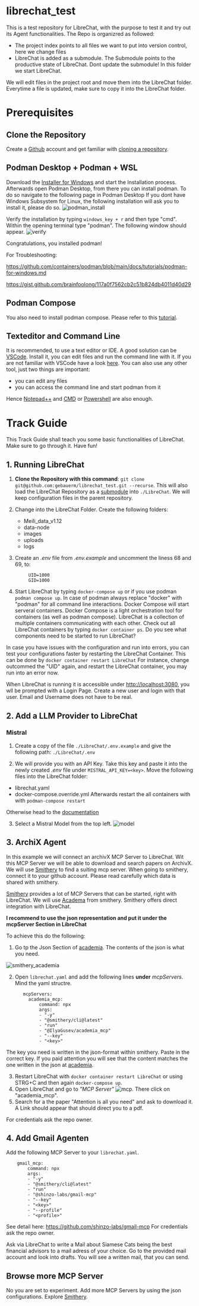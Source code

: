 # librechat_test

This is a test repository for LibreChat, with the purpose to test it and try out its Agent functionalities. The Repo is organizred as followed:
* The project index points to all files we want to put into version control, here we change files
* LibreChat is added as a submodule. The Submodule points to the productive state of LibreChat. Dont update the submodule! In this folder we start LibreChat.

We will edit files in the project root and move them into the LibreChat folder. Everytime a file is updated, make sure to copy it into the LibreChat folder.

# Prerequisites

## Clone the Repository
Create a [Github](https://github.com/) account
and get familiar with [cloning a repository](https://docs.github.com/en/repositories/creating-and-managing-repositories/cloning-a-repository).

## Podman Desktop + Podman + WSL
Download the [Installer for Windows](https://podman-desktop.io/downloads) and start the Installation process. Afterwards open Podman Desktop, from there you can install podman. To do so navigate to the following page in Podman Desktop
 If you dont have Windows Subsystem for Linux, the following installation will ask you to install it, please do so.
![podman_install](./doc/podman_install.png)

Verify the installation by typing `windows_key + r` and then type "cmd". Within the opening terminal type "podman". The following window should appear.
![verify](./doc/podman_command.png)

Congratulations, you installed podman!

For Troubleshooting:

https://github.com/containers/podman/blob/main/docs/tutorials/podman-for-windows.md

https://gist.github.com/brainfoolong/117a0f7562cb2c51b824db4011d40d29


## Podman Compose

You also need to install podman compose. Please refer to this [tutorial](https://podman-desktop.io/docs/compose/setting-up-compose).

## Texteditor and Command Line
It is recommended, to use a text editor or IDE. A good solution can be [VSCode](https://code.visualstudio.com/Download).
Install it, you can edit files and run the command line with it.
If you are not familiar with VSCode have a look [here](https://code.visualstudio.com/docs/getstarted/getting-started).
You can also use any other tool, just two things are important:

* you can edit any files
* you can access the command line and start podman from it

Hence [Notepad++](https://notepad-plus-plus.org/downloads/) and [CMD](https://kostnix-web.de/tipps-tricks/eingabeaufforderung-cmd-als-administrator-oeffnen/) or [Powershell](https://learn.microsoft.com/de-de/powershell/scripting/windows-powershell/starting-windows-powershell?view=powershell-7.5) are also enough.

# Track Guide

This Track Guide shall teach you some basic functionalities of LibreChat. Make sure to go through it.
Have fun!

## 1. Running LibreChat

1. __Clone the Repository with this command__: `git clone git@github.com:gebauerm/librechat_test.git --recurse`. This will also load the LibreChat Repository as a [submodule](https://git-scm.com/book/en/v2/Git-Tools-Submodules) into `./LibreChat`. We will keep configuration files in the parent repository.
2. Change into the LibreChat Folder. Create the following folders:
    * Meili_data_v1.12
    * data-node
    * images
    * uploads
    * logs
3. Create an _.env_ file from _.env.example_ and uncomment the liness 68 and 69, to:

            UID=1000
            GID=1000

4. Start LibreChat by typing `docker-compose up` or if you use podman `podman compose up`. In case of podman always replace "docker" with "podman" for all command line interactions.
Docker Compose will start serveral containers. Docker Compose is a light orchestration tool for containers (as well as podman compose). LibreChat is a collection of multiple containers communicating with each other. Check out all LibreChat containers by typing `docker container ps`.
Do you see what components need to be started to run LibreChat?

In case you have issues with the configuration and run into errors, you can test your configurations faster by restarting the LibreChat Container. This can be done by `docker container restart LibreChat`
For instance, change outcommed the "UID" again, and restart the LibreChat container, you may run into an error now.

When LibreChat is running it is accessible under [http://localhost:3080](http://localhost:3080/login), you wll be prompted with a Login Page. Create a new user and login with that user. Email and Username does not have to be real.


## 2. Add a LLM Provider to LibreChat

### Mistral

1. Create a copy of the file `./LibreChat/.env.example` and give the following path: `./LibreChat/.env`

2. We will provide you with an API Key. Take this key and paste it into the newly created _.env_ file under `MISTRAL_API_KEY=<key>`.
Move the following files into the LibreChat folder:
* librechat.yaml
* docker-compose.override.yml
Afterwards restart the all containers with with `podman-compose restart`

Otherwise head to the [documentation](https://www.librechat.ai/docs/configuration/librechat_yaml/ai_endpoints/mistral)

3. Select a Mistral Model from the top left.
![model](./doc/model_selection.png)


## 3. ArchiX Agent

In this example we will connect an archivX MCP Server to LibreChat.
Wit this MCP Server we will be able to download and search papers on ArchivX.
We will use [Smithery](https://smithery.ai/) to find a suiting mcp server. When going to smithery, connect it to your github account. Please read carefully which data is shared with smithery.

[Smithery](https://smithery.ai/) provides a lot of MCP Servers that can be started, right with LibreChat. We will use [Academa](https://smithery.ai/server/@IlyaGusev/academia_mcp) from smithery. Smithery offers direct integration with LibreChat.

__I recommend to use the json representation and put it under the mcpServer Section in LibreChat__

To achieve this do the following:

1. Go tp the Json Section of [academia](https://smithery.ai/server/@IlyaGusev/academia_mcp). The contents of the json is what you need.

![smithery_academia](./doc/smithery.png)

2. Open `librechat.yaml` and add the following lines __under__ _mcpServers_. Mind the yaml structre.

          mcpServers:
            academia_mcp:
                command: npx
                args:
                - "-y"
                - "@smithery/cli@latest"
                - "run"
                - "@IlyaGusev/academia_mcp"
                - "--key"
                - "<key>"

The key you need is written in the json-format within smithery. Paste in the correct key.
If you paid attention you will see that the content matches the one written in the json at [academia](https://smithery.ai/server/@IlyaGusev/academia_mcp).

3. Restart LibreChat with `docker container restart LibreChat` or using STRG+C and then again `docker-compose up`.
4. Open LibreChat and go to _"MCP Server"_
![mcp](./doc/mcp.png). There click on "academia_mcp".
5. Search for a the paper "Attention is all you need" and ask to download it. A Link should appear that should direct you to a pdf.

For credentials ask the repo owner.

## 4. Add Gmail Agenten

Add the following MCP Server to your `librechat.yaml`.

        gmail_mcp:
            command: npx
            args:
            - "-y"
            - "@smithery/cli@latest"
            - "run"
            - "@shinzo-labs/gmail-mcp"
            - "--key"
            - "<key>"
            - "--profile"
            - "<profile>"

See detail here:
https://github.com/shinzo-labs/gmail-mcp
For credentials ask the repo owner.

Ask via LibreChat to write a Mail about Siamese Cats being the best financial advisors to a mail adress of your choice. Go to the provided mail account and look into drafts. You will see a written mail, that you can send.

## Browse more MCP Server

No you are set to experiment.
Add more MCP Servers by using the json configurations.
Explore [Smithery](https://smithery.ai/).
